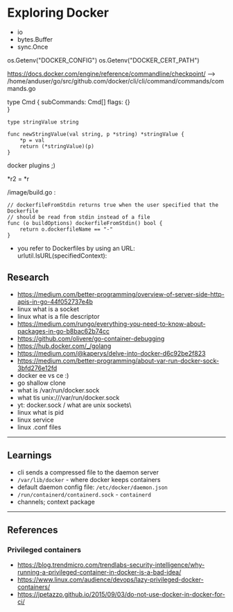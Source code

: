 # Exploring Docker

* io
* bytes.Buffer
* sync.Once

os.Getenv("DOCKER_CONFIG")
os.Getenv("DOCKER_CERT_PATH")

https://docs.docker.com/engine/reference/commandline/checkpoint/ --> /home/anduser/go/src/github.com/docker/cli/cli/command/commands/commands.go


type Cmd {
  subCommands: Cmd[]
  flags: {}  
}


```
type stringValue string

func newStringValue(val string, p *string) *stringValue {
	*p = val
	return (*stringValue)(p)
}
```

docker plugins ;)

*r2 = *r

/image/build.go :
```
// dockerfileFromStdin returns true when the user specified that the Dockerfile
// should be read from stdin instead of a file
func (o buildOptions) dockerfileFromStdin() bool {
	return o.dockerfileName == "-"
}
```

* you refer to Dockerfiles by using an URL: urlutil.IsURL(specifiedContext):

## Research

* https://medium.com/better-programming/overview-of-server-side-http-apis-in-go-44f052737e4b
* linux what is a socket
* linux what is a file descriptor
* https://medium.com/rungo/everything-you-need-to-know-about-packages-in-go-b8bac62b74cc
* https://github.com/olivere/go-container-debugging
* https://hub.docker.com/_/golang
* https://medium.com/@kaperys/delve-into-docker-d6c92be2f823
* https://medium.com/better-programming/about-var-run-docker-sock-3bfd276e12fd
* docker ee vs ce :)
* go shallow clone
* what is /var/run/docker.sock
* what tis unix:///var/run/docker.sock
* yt: docker.sock / what are unix sockets\
* linux what is pid
* linux service
* linux  .conf files

---

## Learnings

* cli sends a compressed file to the daemon server
* `/var/lib/docker` - where docker keeps containers
* default daemon config file: `/etc/docker/daemon.json`
* `/run/containerd/containerd.sock` - `containerd`
* channels; context package

---

## References

### Privileged containers

* https://blog.trendmicro.com/trendlabs-security-intelligence/why-running-a-privileged-container-in-docker-is-a-bad-idea/
* https://www.linux.com/audience/devops/lazy-privileged-docker-containers/
* https://jpetazzo.github.io/2015/09/03/do-not-use-docker-in-docker-for-ci/